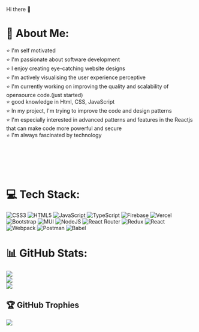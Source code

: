 Hi there 👋

# 💫 About Me:
&#x2B50; I'm self motivated<br>&#x2B50; I'm passionate about software development<br>&#x2B50; I enjoy creating eye-catching website designs<br>&#x2B50; I'm actively visualising the user experience perceptive<br>&#x2B50; I'm currently working on improving the quality and scalability of opensource code.(just started)<br>&#x2B50; good knowledge in Html, CSS, JavaScript<br>&#x2B50; In my project, I'm trying to improve the code and design patterns<br>&#x2B50; I'm especially interested in advanced patterns and features in the Reactjs that can make code more powerful and secure<br>&#x2B50; I'm always fascinated by technology<br><br><br><br><br><br>


# 💻 Tech Stack:
![CSS3](https://img.shields.io/badge/css3-%231572B6.svg?style=for-the-badge&logo=css3&logoColor=white) ![HTML5](https://img.shields.io/badge/html5-%23E34F26.svg?style=for-the-badge&logo=html5&logoColor=white) ![JavaScript](https://img.shields.io/badge/javascript-%23323330.svg?style=for-the-badge&logo=javascript&logoColor=%23F7DF1E) ![TypeScript](https://img.shields.io/badge/typescript-%23007ACC.svg?style=for-the-badge&logo=typescript&logoColor=white) ![Firebase](https://img.shields.io/badge/firebase-%23039BE5.svg?style=for-the-badge&logo=firebase) ![Vercel](https://img.shields.io/badge/vercel-%23000000.svg?style=for-the-badge&logo=vercel&logoColor=white) ![Bootstrap](https://img.shields.io/badge/bootstrap-%23563D7C.svg?style=for-the-badge&logo=bootstrap&logoColor=white) ![MUI](https://img.shields.io/badge/MUI-%230081CB.svg?style=for-the-badge&logo=material-ui&logoColor=white) ![NodeJS](https://img.shields.io/badge/node.js-6DA55F?style=for-the-badge&logo=node.js&logoColor=white) ![React Router](https://img.shields.io/badge/React_Router-CA4245?style=for-the-badge&logo=react-router&logoColor=white) ![Redux](https://img.shields.io/badge/redux-%23593d88.svg?style=for-the-badge&logo=redux&logoColor=white) ![React](https://img.shields.io/badge/react-%2320232a.svg?style=for-the-badge&logo=react&logoColor=%2361DAFB) ![Webpack](https://img.shields.io/badge/webpack-%238DD6F9.svg?style=for-the-badge&logo=webpack&logoColor=black) ![Postman](https://img.shields.io/badge/Postman-FF6C37?style=for-the-badge&logo=postman&logoColor=white) ![Babel](https://img.shields.io/badge/Babel-F9DC3e?style=for-the-badge&logo=babel&logoColor=black)
# 📊 GitHub Stats:
![](https://github-readme-stats.vercel.app/api?username=Akash9630&theme=dark&hide_border=false&include_all_commits=false&count_private=false)<br/>
![](https://github-readme-streak-stats.herokuapp.com/?user=Akash9630&theme=dark&hide_border=false)<br/>
![](https://github-readme-stats.vercel.app/api/top-langs/?username=Akash9630&theme=dark&hide_border=false&include_all_commits=false&count_private=false&layout=compact)

## 🏆 GitHub Trophies
![](https://github-profile-trophy.vercel.app/?username=Akash9630&theme=radical&no-frame=false&no-bg=false&margin-w=4)

<!-- Proudly created with GPRM ( https://gprm.itsvg.in ) -->


